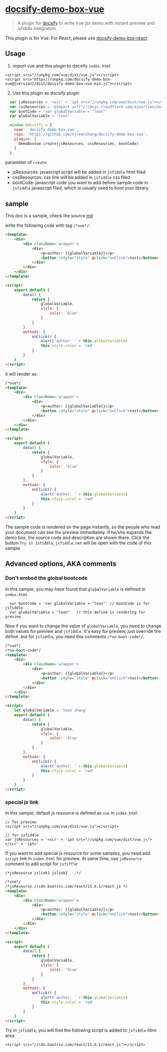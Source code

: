 # [docsify-demo-box-vue](https://github.com/njleonzhang/docsify-demo-box-vue/)

> A plugin for [docsify](https://docsify.js.org/#/) to write Vue jsx demo with instant preview and jsfiddle integration

This plugin is for Vue. For React, please use [docsify-demo-box-react](https://njleonzhang.github.io/docsify-demo-box-react/)

## Usage

1. import vue and this plugin to docsify `index.html`
```
<script src="//unpkg.com/vue/dist/vue.js"></script>
<script src="https://unpkg.com/docsify-demo-box-vue@{version}/dist/docsify-demo-box-vue.min.js"></script>
```

2. Use this plugin as docsify plugin
```js
  var jsResources = '<scr' + 'ipt src="//unpkg.com/vue/dist/vue.js"></scr' + 'ipt>'
  var cssResources = '@import url("//cdnjs.cloudflare.com/ajax/libs/normalize/7.0.0/normalize.min.css");'
  var bootCode = 'var globalVariable = "leon"'
  var globalVariable = "leon"

  window.$docsify = {
    name: 'docsify-demo-box-vue',
    repo: 'https://github.com/njleonzhang/docsify-demo-box-vue',
    plugins: [
      DemoBoxVue.create(jsResources, cssResources, bootCode)
    ]
  }
```

parameter of `create`:
* jsResources: javascript script will be added in `jsfiddle` html filed
* cssResources: css link will be added in `jsfiddle` css filed
* bootCode: javascript code you want to add before sample code in `jsfiddle` javascript filed, which is usually used to boot your library.


## sample

This doc is a sample, check the source [md](https://njleonzhang.github.io/docsify-demo-box-vue/)

write the following code with tag `/*vue*/`:

```html
<template>
    <div>
        <div className='wrapper'>
            <div>
                <p>author: {{globalVariable}}</p>
                <button :style="style" @click="onClick">test</button>
            </div>
        </div>
    </div>
</template>

<script>
    export default {
        data() {
            return {
                globalVariable,
                style: {
                    color: 'blue'
                }
            }
        },
        methods: {
            onClick() {
                alert('author: ' + this.globalVariable)
                this.style.color = 'red'
            }
        }
    }
</script>
```

it will render as:

```html
/*vue*/
<template>
    <div>
        <div className='wrapper'>
            <div>
                <p>author: {{globalVariable}}</p>
                <button :style="style" @click="onClick">test</button>
            </div>
        </div>
    </div>
</template>

<script>
    export default {
        data() {
            return {
                globalVariable,
                style: {
                    color: 'blue'
                }
            }
        },
        methods: {
            onClick() {
                alert('author: ' + this.globalVariable)
                this.style.color = 'red'
            }
        }
    }
</script>
```

The sample code is rendered on the page instantly, so the people who read your document can see the preview immediately.
If he/she expands the demo box, the source code and description are shown there.
Click the button `Try in Jsfiddle`, `jsfiddle.net` will be open with the code of this sample.

## Advanced options, AKA comments

### Don't embed the global bootcode

In this sample, you may have found that `globalVariable` is defined in `index.html`.

```
  var bootCode = 'var globalVariable = "leon"' // bootCode is for jsfiddle
  var globalVariable = "leon"   // this define is rendering for preview
```

Now if you want to change the value of `globalVariable`, you need to change both values for preview and `jsfiddle`.
It's easy for preview, just override the define. but for `jsfiddle`, you need this comments `/*no-boot-code*/`.


```html
/*vue*/
/*no-boot-code*/
<template>
    <div>
        <div className='wrapper'>
            <div>
                <p>author: {{globalVariable}}</p>
                <button :style="style" @click="onClick">test</button>
            </div>
        </div>
    </div>
</template>

<script>
    let globalVariable = 'leon zhang'
    export default {
        data() {
            return {
                globalVariable,
                style: {
                    color: 'blue'
                }
            }
        },
        methods: {
            onClick() {
                alert('author: ' + this.globalVariable)
                this.style.color = 'red'
            }
        }
    }
</script>
```

### special js link
In this sample, default js resource is defined as `vue` in `index.html`

```
// for preview
<script src="//unpkg.com/vue/dist/vue.js"></script>

// for jsfiddle
var jsResources = '<scr' + 'ipt src="//unpkg.com/vue/dist/vue.js"></scr' + 'ipt>'
```

If you want to add special js resource for some samples, you need add `script` link in `index.html` for preview.
At same time, use `jsResource` comment to add script for `jsfiffle`

```
/*jsResource jslink1 jslink2 ...*/
```

```html
/*vue*/
/*jsResource //cdn.bootcss.com/react/15.6.1/react.js */
<template>
    <div>
        <div className='wrapper'>
            <div>
                <p>author: {{globalVariable}}</p>
                <button :style="style" @click="onClick">test</button>
            </div>
        </div>
    </div>
</template>

<script>
    export default {
        data() {
            return {
                globalVariable,
                style: {
                    color: 'blue'
                }
            }
        },
        methods: {
            onClick() {
                alert('author: ' + this.globalVariable)
                this.style.color = 'red'
            }
        }
    }
</script>
```

Try in `jsfiddle`, you will find the following script is added to `jsfiddle` html area.
```
<script src="//cdn.bootcss.com/react/15.6.1/react.js"></script>
```
